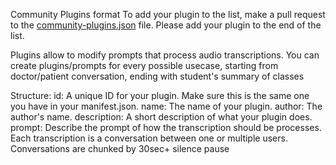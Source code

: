 Community Plugins format
To add your plugin to the list, make a pull request to the [community-plugins.json](https://github.com/BasedHardware/Friend/blob/feature-plugins/community-plugins.json) file. Please add your plugin to the end of the list.

Plugins allow to modify prompts that process audio transcriptions. You can create plugins/prompts for every possible usecase, starting from doctor/patient conversation, ending with student's summary of classes

Structure: 
id: A unique ID for your plugin. Make sure this is the same one you have in your manifest.json.
name: The name of your plugin.
author: The author's name.
description: A short description of what your plugin does.
prompt: Describe the prompt of how the transcription should be processes. Each transcription is a conversation between one or multiple users. Conversations are chunked by 30sec+ silence pause
